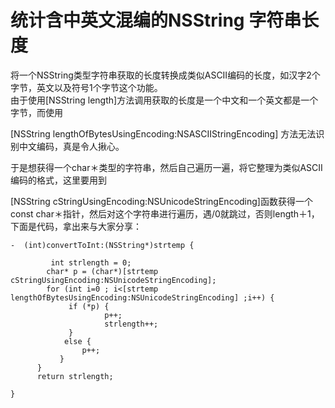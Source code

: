 # 统计含中英文混编的NSString 字符串长度
将一个NSString类型字符串获取的长度转换成类似ASCII编码的长度，如汉字2个字节，英文以及符号1个字节这个功能。  
由于使用\[NSString length\]方法调用获取的长度是一个中文和一个英文都是一个字节，而使用

\[NSString lengthOfBytesUsingEncoding:NSASCIIStringEncoding\] 方法无法识别中文编码，真是令人揪心。

于是想获得一个char＊类型的字符串，然后自己遍历一遍，将它整理为类似ASCII编码的格式，这里要用到

\[NSString cStringUsingEncoding:NSUnicodeStringEncoding\]函数获得一个const char＊指针，然后对这个字符串进行遍历，遇/0就跳过，否则length＋1，下面是代码，拿出来与大家分享：

```objc
-  (int)convertToInt:(NSString*)strtemp {

         int strlength = 0;
        char* p = (char*)[strtemp cStringUsingEncoding:NSUnicodeStringEncoding];
        for (int i=0 ; i<[strtemp lengthOfBytesUsingEncoding:NSUnicodeStringEncoding] ;i++) {
             if (*p) {
                     p++;
                     strlength++;
             }
            else {
                p++;
           }
      }
      return strlength;

}
```